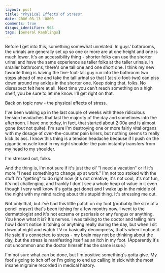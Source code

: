 ```yaml
---
layout: post
title: "Physical Effects of Stress"
date: 2006-03-13 -0800
comments: true
disqus_identifier: 963
tags: [General Ramblings]
---
```

Before I get into this, something somewhat unrelated: In guys'
bathrooms, the urinals are generally set up so one or more are at one
height and one is much lower. It's an accessibility thing - shorter
folks can use the shorter urinal and have the same experience as taller
folks at the taller urinals. In smaller bathrooms, there's one tall one
and one short one. I think my new favorite thing is having the
five-foot-tall guy run into the bathroom two steps ahead of me and take
the tall urinal so that I (at six-foot-two) can piss down around my
ankles in the shorter one. Keep doing that, folks. No disrespect felt
here at all. Next time you can't reach something on a high shelf, you be
sure to let me know. I'll get right on that.

 Back on topic now - the physical effects of stress.

 I've been waking up in the last couple of weeks with these ridiculous
tension headaches that last the majority of the day and sometimes into
the afternoon. I have one today, in fact, that started about 2:00a and
is almost gone (but not quite). I'm sure I'm destroying one or more
fairly vital organs with my dosage of over-the-counter pain killers, but
nothing seems to really kick its ass. I know this thing is a tension
headache because if I push on the gigantic muscle knot in my right
shoulder the pain instantly transfers from my head to my shoulder.

 I'm stressed out, folks.

 And the thing is, I'm not sure if it's just the ol' "I need a vacation"
or if it's more "I need something to change up at work." I'm not too
stoked with the stuff I'm "getting" to do right now (it's not creative,
it's not cool, it's not fun, it's not challenging, and frankly I don't
see a whole heap of value in it even though I very well know it's gotta
get done) and I wake up in the middle of the night with my mind racing
about this stupid thing. It's stressing me out.

 Not only that, but I've had this little patch on my foot (probably the
size of a pencil eraser) that's been itching for a few months now. I
went to the dermatologist and it's not eczema or psoriasis or any fungus
or anything. You know what it is? It's nerves. I was talking to the
doctor and telling him how I don't notice it itching or anything really
during the day, but when I sit down at night and watch TV or basically
decompress, that's when I notice it. He said it's connected to stress -
my brain may not be thinking about the day, but the stress is
manifesting itself as an itch in my foot. (Apparently it's not uncommon
and the doctor himself has the same issue.)

 I'm not sure what can be done, but I'm positive something's gotta give.
My foot's going to itch off or I'm going to end up calling in sick with
the most insane migraine recorded in medical history.
